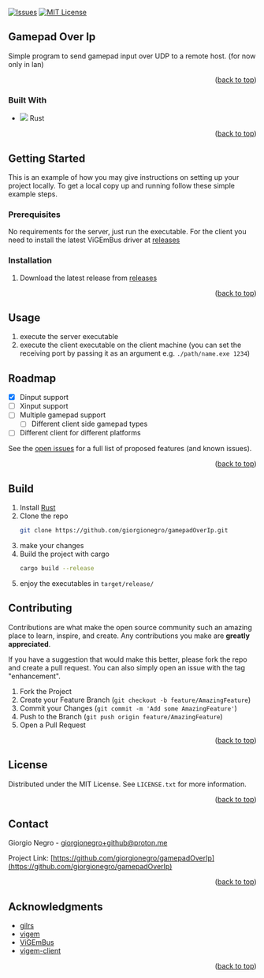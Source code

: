 <!-- Improved compatibility of back to top link: See: https://github.com/othneildrew/Best-README-Template/pull/73 -->
<a name="readme-top"></a>
<!--
*** Thanks for checking out the Best-README-Template. If you have a suggestion
*** that would make this better, please fork the repo and create a pull request
*** or simply open an issue with the tag "enhancement".
*** Don't forget to give the project a star!
*** Thanks again! Now go create something AMAZING! :D
-->



<!-- PROJECT SHIELDS -->
<!--
*** I'm using markdown "reference style" links for readability.
*** Reference links are enclosed in brackets [ ] instead of parentheses ( ).
*** See the bottom of this document for the declaration of the reference variables
*** for contributors-url, forks-url, etc. This is an optional, concise syntax you may use.
*** https://www.markdownguide.org/basic-syntax/#reference-style-links
-->

[![Issues][issues-shield]][issues-url]
[![MIT License][license-shield]][license-url]





<!-- ABOUT THE PROJECT -->
## Gamepad Over Ip

Simple program to send gamepad input over UDP to a remote host. (for now only in lan)
<p align="right">(<a href="#readme-top">back to top</a>)</p>



### Built With

* [![][Rust]][Rust-url] Rust

<p align="right">(<a href="#readme-top">back to top</a>)</p>



<!-- GETTING STARTED -->
## Getting Started

This is an example of how you may give instructions on setting up your project locally.
To get a local copy up and running follow these simple example steps.

### Prerequisites

No requirements for the server, just run the executable.
For the client you need to install  the latest ViGEmBus driver at [releases](https://github.com/ViGEm/ViGEmBus/releases)

### Installation

1. Download the latest release from [releases](https://github.com/giorgionegro/gamepadOverIp/releases)

<p align="right">(<a href="#readme-top">back to top</a>)</p>



<!-- USAGE EXAMPLES -->
## Usage
1. execute the server executable
2. execute the client executable on the client machine (you can set the receiving port by passing it as an argument e.g. `./path/name.exe 1234`)



<!-- ROADMAP -->
## Roadmap

- [x] Dinput support
- [ ] Xinput support 
- [ ] Multiple gamepad support
    - [ ] Different client side gamepad types
- [ ] Different client for different platforms 

See the [open issues](https://github.com/giorgionegro/gamepadOverIp/issues) for a full list of proposed features (and known issues).

<p align="right">(<a href="#readme-top">back to top</a>)</p>



<!-- Build -->
## Build
1. Install [Rust](https://www.rust-lang.org/tools/install)
2. Clone the repo
   ```sh
   git clone https://github.com/giorgionegro/gamepadOverIp.git
    ```
3. make your changes
4. Build the project with cargo
   ```sh
   cargo build --release
   ```
5. enjoy the executables in `target/release/`


<!-- CONTRIBUTING -->
## Contributing

Contributions are what make the open source community such an amazing place to learn, inspire, and create. Any contributions you make are **greatly appreciated**.

If you have a suggestion that would make this better, please fork the repo and create a pull request. You can also simply open an issue with the tag "enhancement".


1. Fork the Project
2. Create your Feature Branch (`git checkout -b feature/AmazingFeature`)
3. Commit your Changes (`git commit -m 'Add some AmazingFeature'`)
4. Push to the Branch (`git push origin feature/AmazingFeature`)
5. Open a Pull Request

<p align="right">(<a href="#readme-top">back to top</a>)</p>



<!-- LICENSE -->
## License

Distributed under the MIT License. See `LICENSE.txt` for more information.

<p align="right">(<a href="#readme-top">back to top</a>)</p>



<!-- CONTACT -->
## Contact

Giorgio Negro - giorgionegro+github@proton.me

Project Link: [https://github.com/giorgionegro/gamepadOverIp](https://github.com/giorgionegro/gamepadOverIp)

<p align="right">(<a href="#readme-top">back to top</a>)</p>



<!-- ACKNOWLEDGMENTS -->
## Acknowledgments

* [gilrs](https://github.com/Arvamer/gilrs)
* [vigem](https://github.com/TheRadioGuy/vigem)
* [ViGEmBus](https://github.com/ViGEm/ViGEmBus/releases)
* [vigem-client](https://github.com/CasualX/vigem-client)
<p align="right">(<a href="#readme-top">back to top</a>)</p>



<!-- MARKDOWN LINKS & IMAGES -->
<!-- https://www.markdownguide.org/basic-syntax/#reference-style-links -->
[contributors-shield]: https://img.shields.io/github/contributors/giorgionegro/gamepadOverIp.svg?style=for-the-badge
[contributors-url]: https://github.com/giorgionegro/gamepadOverIp/graphs/contributors
[forks-shield]: https://img.shields.io/github/forks/giorgionegro/gamepadOverIp.svg?style=for-the-badge
[forks-url]: https://github.com/giorgionegro/gamepadOverIp/network/members
[issues-shield]: https://img.shields.io/github/issues/giorgionegro/gamepadOverIp.svg?style=for-the-badge
[issues-url]: https://github.com/giorgionegro/gamepadOverIp/issues
[license-shield]: https://img.shields.io/github/license/giorgionegro/gamepadOverIp.svg?style=for-the-badge
[license-url]: https://github.com/giorgionegro/gamepadOverIp/blob/master/LICENSE

[Rust]: https://www.rust-lang.org/logos/rust-logo-16x16.png
[Rust-url]: https://www.rust-lang.org/
[Bootstrap.com]: https://img.shields.io/badge/Bootstrap-563D7C?style=for-the-badge&logo=bootstrap&logoColor=white
[Bootstrap-url]: https://getbootstrap.com
[JQuery.com]: https://img.shields.io/badge/jQuery-0769AD?style=for-the-badge&logo=jquery&logoColor=white
[JQuery-url]: https://jquery.com
